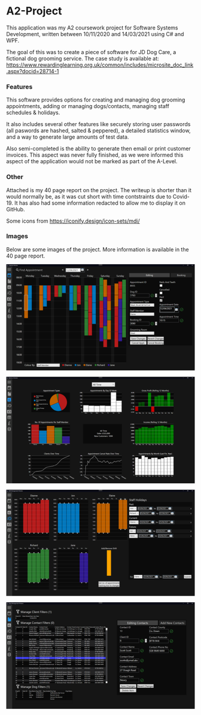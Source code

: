 # A2-Project
This application was my A2 coursework project for Software Systems Development, written between 10/11/2020 and 14/03/2021 using C# and WPF.

The goal of this was to create a piece of software for JD Dog Care, a fictional dog grooming service. The case study is available at: https://www.rewardinglearning.org.uk/common/includes/microsite_doc_link.aspx?docid=28714-1

### Features

This software provides options for creating and managing dog grooming appointments, adding or managing dogs/contacts, managing staff schedules & holidays.

It also includes several other features like securely storing user passwords (all paswords are hashed, salted & peppered), a detailed statistics window, and a way to generate large amounts of test data.

Also semi-completed is the ability to generate then email or print customer invoices. This aspect was never fully finished, as we were informed this aspect of the application would not be marked as part of the A-Level.

### Other

Attached is my 40 page report on the project. The writeup is shorter than it would normally be, as it was cut short with time contstraints due to Covid-19. It has also had some information redacted to allow me to display it on GitHub.

Some icons from https://iconify.design/icon-sets/mdi/

### Images

Below are some images of the project. More information is available in the 40 page report.

![Calendar Window](imgs_md/Calendar-Window.png "Calendar Window")

![Statistics Window](imgs_md/Statistics-Window.png "Statistics Window")

![Shift Window](imgs_md/Shift-Window.png "Shift Window")

![Contact Window](imgs_md/Contact-Window.png "Contact Window")
